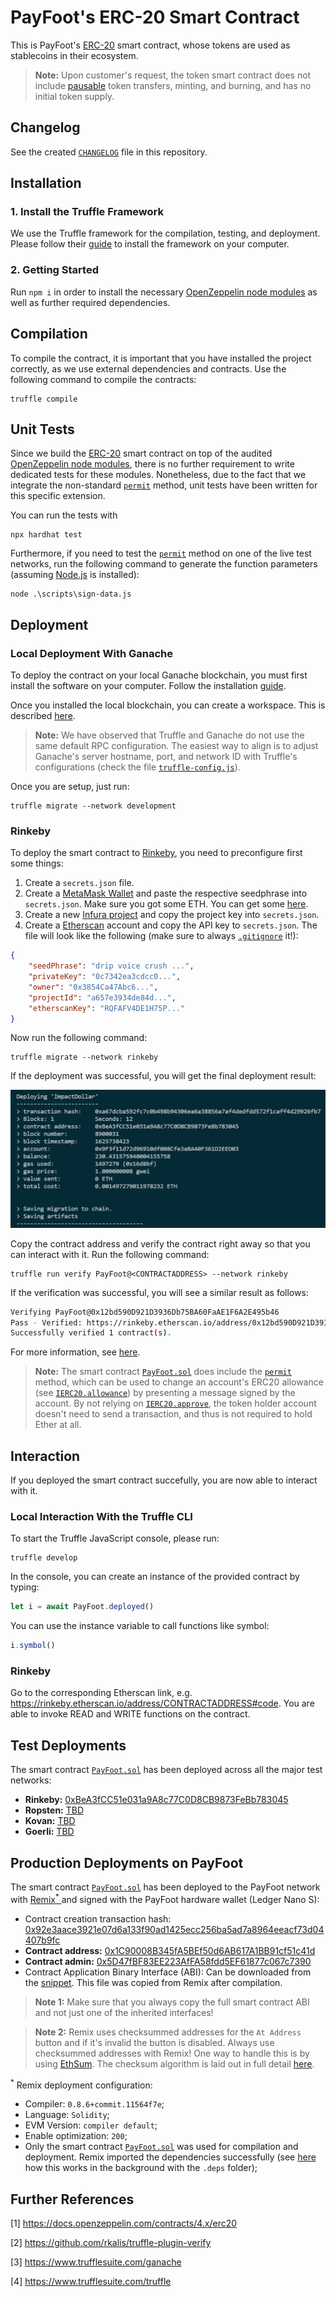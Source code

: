 # PayFoot's ERC-20 Smart Contract
This is PayFoot's [ERC-20](https://docs.openzeppelin.com/contracts/4.x/api/token/erc20) smart contract, whose tokens are used as stablecoins in their ecosystem.
> **Note:** Upon customer's request, the token smart contract does not include [pausable](https://docs.openzeppelin.com/contracts/3.x/api/token/erc20#ERC20Pausable) token transfers, minting, and burning, and has no initial token supply.

## Changelog
See the created [`CHANGELOG`](https://gitlab.appswithlove.net/payfoot/payfoot-token-contract/-/blob/main/CHANGELOG.md) file in this repository.

## Installation
### 1. Install the Truffle Framework
We use the Truffle framework for the compilation, testing, and deployment. Please follow their [guide](https://www.trufflesuite.com/truffle) to install the framework on your computer.

### 2. Getting Started
Run `npm i` in order to install the necessary [OpenZeppelin node modules](https://www.npmjs.com/package/@openzeppelin/contracts) as well as further required dependencies.

## Compilation
To compile the contract, it is important that you have installed the project correctly, as we use external dependencies and contracts. Use the following command to compile the contracts: 
```
truffle compile
```

## Unit Tests
Since we build the [ERC-20](https://docs.openzeppelin.com/contracts/4.x/api/token/erc20) smart contract on top of the audited [OpenZeppelin node modules](https://www.npmjs.com/package/@openzeppelin/contracts), there is no further requirement to write dedicated tests for these modules. Nonetheless, due to the fact that we integrate the non-standard [`permit`](https://docs.openzeppelin.com/contracts/4.x/api/token/erc20#ERC20Permit-permit-address-address-uint256-uint256-uint8-bytes32-bytes32-) method, unit tests have been written for this specific extension.

You can run the tests with 
```
npx hardhat test
```

Furthermore, if you need to test the [`permit`](https://docs.openzeppelin.com/contracts/4.x/api/token/erc20#ERC20Permit-permit-address-address-uint256-uint256-uint8-bytes32-bytes32-) method on one of the live test networks, run the following command to generate the function parameters (assuming [Node.js](https://nodejs.org/en) is installed):
```
node .\scripts\sign-data.js
```

## Deployment
### Local Deployment With Ganache
To deploy the contract on your local Ganache blockchain, you must first install the software on your computer. Follow the installation [guide](https://www.trufflesuite.com/ganache).

Once you installed the local blockchain, you can create a workspace. This is described [here](https://www.trufflesuite.com/docs/ganache/workspaces/creating-workspaces).
> **Note:** We have observed that Truffle and Ganache do not use the same default RPC configuration. The easiest way to align is to adjust Ganache's server hostname, port, and network ID with Truffle's configurations (check the file [`truffle-config.js`](https://gitlab.appswithlove.net/payfoot/payfoot-token-contract/-/blob/main/truffle-config.js)).

Once you are setup, just run: 
```
truffle migrate --network development
```

### Rinkeby
To deploy the smart contract to [Rinkeby](https://rinkeby.etherscan.io), you need to preconfigure first some things:
1. Create a `secrets.json` file.
2. Create a [MetaMask Wallet](https://metamask.io) and paste the respective seedphrase into `secrets.json`. Make sure you got some ETH. You can get some [here](https://faucet.rinkeby.io).
3. Create a new [Infura project](https://infura.io) and copy the project key into `secrets.json`.
4. Create a [Etherscan](https://etherscan.io) account and copy the API key to `secrets.json`.
The file will look like the following (make sure to always [`.gitignore`](https://gitlab.appswithlove.net/payfoot/payfoot-token-contract/-/blob/main/.gitignore) it!):
```json
{
    "seedPhrase": "drip voice crush ...",
    "privateKey": "0c7342ea3cdcc0...",
    "owner": "0x3854Ca47Abc6...",
    "projectId": "a657e3934de84d...",
    "etherscanKey": "RQFAFV4DE1H75P..."
}
```

Now run the following command:
```
truffle migrate --network rinkeby
```

If the deployment was successful, you will get the final deployment result:

![Deployment Result](/assets/RinkebyDeploymentResult.png)

Copy the contract address and verify the contract right away so that you can interact with it. Run the following command:
```
truffle run verify PayFoot@<CONTRACTADDRESS> --network rinkeby
```

If the verification was successful, you will see a similar result as follows:
```bash
Verifying PayFoot@0x12bd590D921D3936Db75BA60FaAE1F6A2E495b46
Pass - Verified: https://rinkeby.etherscan.io/address/0x12bd590D921D3936Db75BA60FaAE1F6A2E495b46#contracts
Successfully verified 1 contract(s).
```

For more information, see [here](https://github.com/rkalis/truffle-plugin-verify).
> **Note:** The smart contract [`PayFoot.sol`](https://gitlab.appswithlove.net/payfoot/payfoot-token-contract/-/blob/main/contracts/PayFoot.sol) does include the [`permit`](https://docs.openzeppelin.com/contracts/4.x/api/token/erc20#ERC20Permit-permit-address-address-uint256-uint256-uint8-bytes32-bytes32-) method, which can be used to change an account's ERC20 allowance (see [`IERC20.allowance`](https://docs.openzeppelin.com/contracts/4.x/api/token/erc20#IERC20-allowance-address-address-)) by presenting a message signed by the account. By not relying on [`IERC20.approve`](https://docs.openzeppelin.com/contracts/4.x/api/token/erc20#IERC20-approve-address-uint256-), the token holder account doesn't need to send a transaction, and thus is not required to hold Ether at all.

## Interaction
If you deployed the smart contract succefully, you are now able to interact with it.

### Local Interaction With the Truffle CLI
To start the Truffle JavaScript console, please run:
```
truffle develop
```

In the console, you can create an instance of the provided contract by typing:
```javascript
let i = await PayFoot.deployed()
```

You can use the instance variable to call functions like symbol:
```javascript
i.symbol()
```

### Rinkeby
Go to the corresponding Etherscan link, e.g. https://rinkeby.etherscan.io/address/CONTRACTADDRESS#code. You are able to invoke READ and WRITE functions on the contract.

## Test Deployments
The smart contract [`PayFoot.sol`](https://gitlab.appswithlove.net/payfoot/payfoot-token-contract/-/blob/main/contracts/PayFoot.sol) has been deployed across all the major test networks:
- **Rinkeby:** [0xBeA3fCC51e031a9A8c77C0D8CB9873FeBb783045](https://rinkeby.etherscan.io/address/0xbea3fcc51e031a9a8c77c0d8cb9873febb783045)
- **Ropsten:** [TBD](TBD)
- **Kovan:** [TBD](TBD)
- **Goerli:** [TBD](TBD)

## Production Deployments on PayFoot
The smart contract [`PayFoot.sol`](https://gitlab.appswithlove.net/payfoot/payfoot-token-contract/-/blob/main/contracts/PayFoot.sol) has been deployed to the PayFoot network with [Remix<sup>*</sup> ](http://remix.ethereum.org) and signed with the PayFoot hardware wallet (Ledger Nano S):
- Contract creation transaction hash: [0x92e3aace3921e07d6a133f90ad1425ecc256ba5ad7a8964eeacf73d04407b9fc](https://expedition.dev/tx/0x92e3aace3921e07d6a133f90ad1425ecc256ba5ad7a8964eeacf73d04407b9fc?network=PayFoot)
- **Contract address:** [0x1C90008B345fA5BEf50d6AB617A1BB91cf51c41d](https://expedition.dev/address/0x1C90008B345fA5BEf50d6AB617A1BB91cf51c41d?network=PayFoot)
- **Contract admin:** [0x5D47fBF83EE223AfFA58fdd5EF61877c067c7390](https://expedition.dev/address/0x5D47fBF83EE223AfFA58fdd5EF61877c067c7390?network=PayFoot)
- Contract Application Binary Interface (ABI): Can be downloaded from the [snippet](https://gitlab.appswithlove.net/payfoot/payfoot-token-contract/-/snippets/17). This file was copied from Remix after compilation.
> **Note 1:** Make sure that you always copy the full smart contract ABI and not just one of the inherited interfaces!

> **Note 2:** Remix uses checksummed addresses for the `At Address` button and if it's invalid the button is disabled. Always use checksummed addresses with Remix! One way to handle this is by using [EthSum](https://ethsum.netlify.app). The checksum algorithm is laid out in full detail [here](https://github.com/ethereum/EIPs/blob/master/EIPS/eip-55.md).

<sup>*</sup> Remix deployment configuration:
- Compiler: `0.8.6+commit.11564f7e`;
- Language: `Solidity`;
- EVM Version: `compiler default`;
- Enable optimization: `200`;
- Only the smart contract [`PayFoot.sol`](https://gitlab.appswithlove.net/payfoot/payfoot-token-contract/-/blob/main/contracts/PayFoot.sol) was used for compilation and deployment. Remix imported the dependencies successfully (see [here](https://remix-ide.readthedocs.io/en/latest/import.html) how this works in the background with the `.deps` folder);

## Further References
[1] https://docs.openzeppelin.com/contracts/4.x/erc20

[2] https://github.com/rkalis/truffle-plugin-verify

[3] https://www.trufflesuite.com/ganache

[4] https://www.trufflesuite.com/truffle
